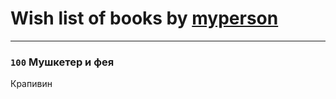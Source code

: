 # Wish list of books by [myperson](http://vk.com/id13129699)
---

### `100` Мушкетер и фея
Крапивин

